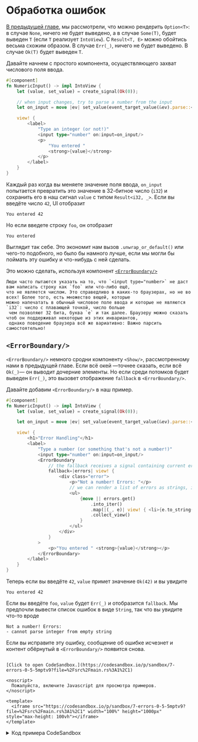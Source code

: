 # Обработка ошибок

[В предыдущей главе](./06_control_flow.md), мы рассмотрели, что можно рендерить `Option<T>`:
в случае `None`, ничего не будет выведено, а в случае `Some(T)`, будет выведен `T`
(если `T` реализует `IntoView`). С `Result<T, E>` можно обойтись весьма схожим образом. 
В случае `Err(_)`, ничего не будет выведено. В случае `Ok(T)` будет выведен `T`.

Давайте начнем с простого компонента, осуществляющего захват числового поля ввода.

```rust
#[component]
fn NumericInput() -> impl IntoView {
    let (value, set_value) = create_signal(Ok(0));

    // when input changes, try to parse a number from the input
    let on_input = move |ev| set_value(event_target_value(&ev).parse::<i32>());

    view! {
        <label>
            "Type an integer (or not!)"
            <input type="number" on:input=on_input/>
            <p>
                "You entered "
                <strong>{value}</strong>
            </p>
        </label>
    }
}
```

Каждый раз когда вы меняете значение поля ввода, `on_input` попытается превратить это значение в 32-битное число (`i32`)
и сохранить его в наш сигнал `value` с типом `Result<i32, _>`. Если вы введёте число `42`, UI отобразит

```
You entered 42
```

Но если введете строку `foo`, он отобразит

```
You entered
```

Выглядит так себе. Это экономит нам вызов `.unwrap_or_default()` или чего-то подобного, но было бы намного лучше, если
мы могли бы поймать эту ошибку и что-нибудь с ней сделать.

Это можно сделать, используя компонент [`<ErrorBoundary/>`](https://docs.rs/leptos/latest/leptos/fn.ErrorBoundary.html)

```admonish note
Люди часто пытаются указать на то, что `<input type="number>` не даст вам написать строку как `foo` или что-либо ещё,
что не является числом. Это справедливо в каких-то браузерах, но не во всех! Более того, есть множество вещей, которые
можно напечатать в обычный числовое поле ввода и которые не являются `i32`: число с плавающей точкой, число больше
 чем позволяют 32 бита, буква `e` и так далее. Браузеру можно сказать чтоб он поддерживал некоторые из этих инвариантов,
 однако поведение браузера всё же вариативно: Важно парсить самостоятельно!
```

## `<ErrorBoundary/>`

`<ErrorBoundary/>` немного сродни компоненту `<Show/>`, рассмотренному нами в предыдущей главе.
Если всё окей —точнее сказать, если всё `Ok(_)`— он выводит дочерние элементы.
Но если среди потомков будет выведен `Err(_)`, это вызовет отображение `fallback` в `<ErrorBoundary/>`.

Давайте добавим `<ErrorBoundary/>` в наш пример.

```rust
#[component]
fn NumericInput() -> impl IntoView {
    let (value, set_value) = create_signal(Ok(0));

    let on_input = move |ev| set_value(event_target_value(&ev).parse::<i32>());

    view! {
        <h1>"Error Handling"</h1>
        <label>
            "Type a number (or something that's not a number!)"
            <input type="number" on:input=on_input/>
            <ErrorBoundary
                // the fallback receives a signal containing current errors
                fallback=|errors| view! {
                    <div class="error">
                        <p>"Not a number! Errors: "</p>
                        // we can render a list of errors as strings, if we'd like
                        <ul>
                            {move || errors.get()
                                .into_iter()
                                .map(|(_, e)| view! { <li>{e.to_string()}</li>})
                                .collect_view()
                            }
                        </ul>
                    </div>
                }
            >
                <p>"You entered " <strong>{value}</strong></p>
            </ErrorBoundary>
        </label>
    }
}
```

Теперь если вы введёте `42`, `value` примет значение `Ok(42)` и вы увидите

```
You entered 42
```

Если вы введёте `foo`, `value` будет `Err(_)` и отобразится `fallback`.  Мы предпочли вывести список ошибок в виде `String`, 
так что вы увидите что-то вроде

```
Not a number! Errors:
- cannot parse integer from empty string
```

Если вы исправите эту ошибку, сообщение об ошибке исчезнет и контент обёрнутый в 
 `<ErrorBoundary/>` появится снова.

```admonish sandbox title="Live example" collapsible=true

[Click to open CodeSandbox.](https://codesandbox.io/p/sandbox/7-errors-0-5-5mptv9?file=%2Fsrc%2Fmain.rs%3A1%2C1)

<noscript>
  Пожалуйста, включите Javascript для просмотра примеров.
</noscript>

<template>
  <iframe src="https://codesandbox.io/p/sandbox/7-errors-0-5-5mptv9?file=%2Fsrc%2Fmain.rs%3A1%2C1" width="100%" height="1000px" style="max-height: 100vh"></iframe>
</template>
```

<details>
<summary>Код примера CodeSandbox</summary>

```rust
use leptos::*;

#[component]
fn App() -> impl IntoView {
    let (value, set_value) = create_signal(Ok(0));

    // when input changes, try to parse a number from the input
    let on_input = move |ev| set_value(event_target_value(&ev).parse::<i32>());

    view! {
        <h1>"Error Handling"</h1>
        <label>
            "Type a number (or something that's not a number!)"
            <input type="number" on:input=on_input/>
            // If an `Err(_) had been rendered inside the <ErrorBoundary/>,
            // the fallback will be displayed. Otherwise, the children of the
            // <ErrorBoundary/> will be displayed.
            <ErrorBoundary
                // the fallback receives a signal containing current errors
                fallback=|errors| view! {
                    <div class="error">
                        <p>"Not a number! Errors: "</p>
                        // we can render a list of errors
                        // as strings, if we'd like
                        <ul>
                            {move || errors.get()
                                .into_iter()
                                .map(|(_, e)| view! { <li>{e.to_string()}</li>})
                                .collect::<Vec<_>>()
                            }
                        </ul>
                    </div>
                }
            >
                <p>
                    "You entered "
                    // because `value` is `Result<i32, _>`,
                    // it will render the `i32` if it is `Ok`,
                    // and render nothing and trigger the error boundary
                    // if it is `Err`. It's a signal, so this will dynamically
                    // update when `value` changes
                    <strong>{value}</strong>
                </p>
            </ErrorBoundary>
        </label>
    }
}

fn main() {
    leptos::mount_to_body(App)
}
```

</details>
</preview>
